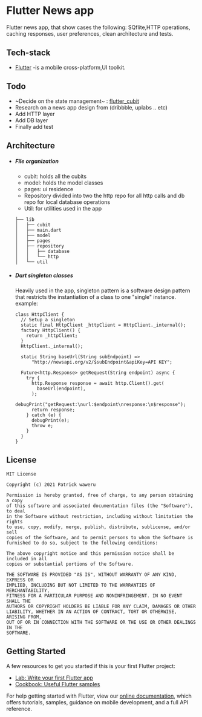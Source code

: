 # Flutter News app

Flutter news app, that show cases the following: SQflite,HTTP operations, caching responses, user preferences, clean architecture and tests.
## Tech-stack
 * [Flutter](https://flutter.dev) -is a mobile cross-platform,UI toolkit.
 
## Todo
- ~Decide on the state management~ : [flutter_cubit](https://pub.dev/documentation/flutter_cubit/latest/)
- Research on a news app design from (dribbble, uplabs .. etc)
- Add HTTP layer
- Add DB layer
- Finally add test

## Architecture

* ##### File organization
  - cubit: holds all the cubits
  - model: holds the model classes
  - pages: ui residence
  - Repository divided into two the http repo for all http calls and db repo for local database operations
  - Util: for utilities used in the app

  ```
  ├── lib
  │   ├── cubit
  │   ├── main.dart
  │   ├── model
  │   ├── pages
  │   ├── repository
  │   │   ├── database
  │   │   └── http
  │   └── util

  ```

* ##### Dart singleton classes
  Heavily used in the app, singleton pattern is a software design pattern that restricts the instantiation of a class to one "single" instance. 
  example:
  ```
  class HttpClient {
    // Setup a singleton
    static final HttpClient _httpClient = HttpClient._internal();
    factory HttpClient() {
      return _httpClient;
    }
    HttpClient._internal();

    static String baseUrl(String subEndpoint) =>
        "http://newsapi.org/v2/$subEndpoint&apiKey=API KEY";

    Future<http.Response> getRequest(String endpoint) async {
      try {
        http.Response response = await http.Client().get(
          baseUrl(endpoint),
        );
        debugPrint("getRequest:\nurl:$endpoint\nresponse:\n$response");
        return response;
      } catch (e) {
        debugPrint(e);
        throw e;
      }
    }
  }
  ```


## License
```
MIT License

Copyright (c) 2021 Patrick waweru

Permission is hereby granted, free of charge, to any person obtaining a copy
of this software and associated documentation files (the "Software"), to deal
in the Software without restriction, including without limitation the rights
to use, copy, modify, merge, publish, distribute, sublicense, and/or sell
copies of the Software, and to permit persons to whom the Software is
furnished to do so, subject to the following conditions:

The above copyright notice and this permission notice shall be included in all
copies or substantial portions of the Software.

THE SOFTWARE IS PROVIDED "AS IS", WITHOUT WARRANTY OF ANY KIND, EXPRESS OR
IMPLIED, INCLUDING BUT NOT LIMITED TO THE WARRANTIES OF MERCHANTABILITY,
FITNESS FOR A PARTICULAR PURPOSE AND NONINFRINGEMENT. IN NO EVENT SHALL THE
AUTHORS OR COPYRIGHT HOLDERS BE LIABLE FOR ANY CLAIM, DAMAGES OR OTHER
LIABILITY, WHETHER IN AN ACTION OF CONTRACT, TORT OR OTHERWISE, ARISING FROM,
OUT OF OR IN CONNECTION WITH THE SOFTWARE OR THE USE OR OTHER DEALINGS IN THE
SOFTWARE.
```

## Getting Started


A few resources to get you started if this is your first Flutter project:

- [Lab: Write your first Flutter app](https://flutter.dev/docs/get-started/codelab)
- [Cookbook: Useful Flutter samples](https://flutter.dev/docs/cookbook)

For help getting started with Flutter, view our
[online documentation](https://flutter.dev/docs), which offers tutorials,
samples, guidance on mobile development, and a full API reference.

